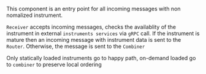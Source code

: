 This component is an entry point for all incoming messages with non nomalized instrument.

`Receiver` accepts incoming messages, checks the availablity of the instrument in external `instruments services` via `gRPC` call. If the instrument is mature then an incoming message with instrument data is sent to the `Router`. Otherwise, the message is sent to the `Combiner` 

Only statically loaded instruments go to happy path, on-demand loaded go to `combiner` to preserve local ordering